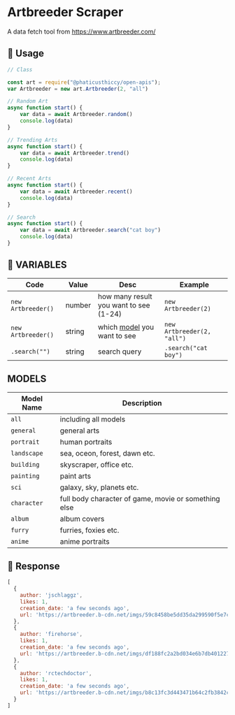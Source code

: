 # Artbreeder Scraper

A data fetch tool from https://www.artbreeder.com/

## 🧾 Usage
```js
// Class

const art = require("@phaticusthiccy/open-apis");
var Artbreeder = new art.Artbreeder(2, "all")

// Random Art
async function start() {
    var data = await Artbreeder.random()
    console.log(data)
}

// Trending Arts
async function start() {
    var data = await Artbreeder.trend()
    console.log(data)
}

// Recent Arts
async function start() {
    var data = await Artbreeder.recent()
    console.log(data)
}

// Search
async function start() {
    var data = await Artbreeder.search("cat boy")
    console.log(data)
}
```

## 

## 🔁 VARIABLES


|        Code        | Value  |              Desc               |          Example           |
|--------------------|--------|---------------------------------|----------------------------|
| `new Artbreeder()` | number | how many result you want to see (1-24) | `new Artbreeder(2)`        |
| `new Artbreeder()` | string | which [model](https://github.com/phaticusthiccy/Open-APIs/tree/main/Artbreeder#MODELS) you want to see | `new Artbreeder(2, "all")` |
| `.search("")`      | string | search query                    | `.search("cat boy")`       |


## MODELS


| Model Name  |                     Description                      |
|-------------|------------------------------------------------------|
| `all`       | including all models                                 |
| `general`   | general arts                                         |
| `portrait`  | human portraits                                      |
| `landscape` | sea, oceon, forest, dawn etc.                        |
| `building`  | skyscraper, office etc.                              |
| `painting`  | paint arts                                           |
| `sci`       | galaxy, sky, planets etc.                            |
| `character` | full body character of game, movie or something else |
| `album`     | album covers                                         |
| `furry`     | furries, foxies etc.                                 |
| `anime`     | anime portraits                                      |


##

## 📂 Response

```javascript
[
  {
    author: 'jschlaggz',
    likes: 1,
    creation_date: 'a few seconds ago',
    url: 'https://artbreeder.b-cdn.net/imgs/59c8458be5dd35da299590f5e7c3.jpeg'
  },
  {
    author: 'firehorse',
    likes: 1,
    creation_date: 'a few seconds ago',
    url: 'https://artbreeder.b-cdn.net/imgs/df188fc2a2bd034e6b7db4012273.jpeg'
  },
  {
    author: 'rctechdoctor',
    likes: 1,
    creation_date: 'a few seconds ago',
    url: 'https://artbreeder.b-cdn.net/imgs/b8c13fc3d443471b64c2fb3842c8.jpeg'
  }
]
```